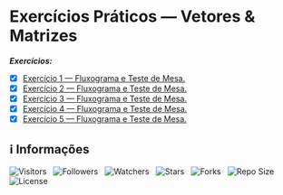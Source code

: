 <!-- Título -->
# Exercícios Práticos — Vetores & Matrizes

***Exercícios:***

* [x] [Exercício 1 — Fluxograma e Teste de Mesa.](https://github.com/Devsgeeknerd/exe-1-flu-tes-mes-exe-pra-vet-mat-bas)
* [x] [Exercício 2 — Fluxograma e Teste de Mesa.](https://github.com/Devsgeeknerd/exe-2-flu-tes-mes-exe-pra-vet-mat-bas)
* [x] [Exercício 3 — Fluxograma e Teste de Mesa.](https://github.com/Devsgeeknerd/exe-3-flu-tes-mes-exe-pra-vet-mat-bas)
* [x] [Exercício 4 — Fluxograma e Teste de Mesa.](https://github.com/Devsgeeknerd/exe-4-flu-tes-mes-exe-pra-vet-mat-bas)
* [x] [Exercício 5 — Fluxograma e Teste de Mesa.](https://github.com/Devsgeeknerd/exe-5-flu-tes-mes-exe-pra-vet-mat-bas)

<!-- Informações -->
## &#8505; Informações

![Visitors](https://api.visitorbadge.io/api/visitors?path=Devsgeeknerd%2Fexe-pra-vet-mat-bas&label=Visitantes&labelColor=%23700070&labelStyle=none&countColor=%23000fff&style=plastic&color=%23ffffff "Total de Visitantes")
&nbsp;
![Followers](https://img.shields.io/github/followers/Devsgeeknerd?style=p&label=Seguidores&labelColor=800080&color=000fff "Total de Seguidores")
&nbsp;
![Watchers](https://img.shields.io/github/watchers/Devsgeeknerd/exe-pra-vet-mat-bas?style=p&label=Observadores&labelColor=800080&color=000fff "Total de Observadores")
&nbsp;
![Stars](https://img.shields.io/github/stars/Devsgeeknerd/exe-pra-vet-mat-bas?style=p&label=Estrelas&labelColor=800080&color=000fff "Total de Estrelas")
&nbsp;
![Forks](https://img.shields.io/github/forks/Devsgeeknerd/exe-pra-vet-mat-bas?style=p&label=Bifurcações&labelColor=800080&color=000fff "Total de Bifurcações")
&nbsp;
![Repo Size](https://img.shields.io/github/repo-size/Devsgeeknerd/exe-pra-vet-mat-bas?style=p&label=Tamanho&labelColor=800080&color=000fff "Tamanho do Repositório")
&nbsp;
![License](https://img.shields.io/github/license/Devsgeeknerd/exe-pra-vet-mat-bas?style=p&label=Licença&labelColor=800080&color=000fff "Licença do Repositório")
